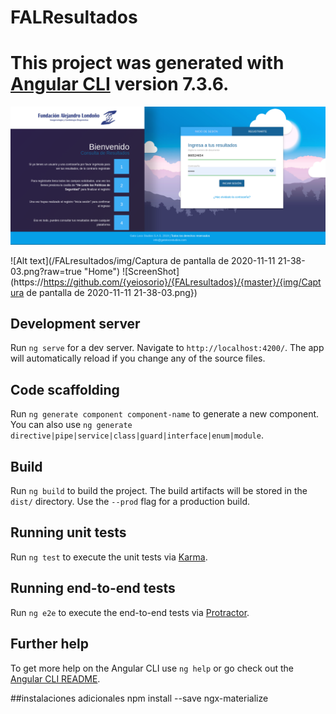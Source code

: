 
# FALResultados

This project was generated with [Angular CLI](https://github.com/angular/angular-cli) version 7.3.6.
=======

![Alt text](/img/login.png?raw=true "Login") 

![Alt text](/FALresultados/img/Captura de pantalla de 2020-11-11 21-38-03.png?raw=true "Home") 
![ScreenShot](https://https://github.com/{yeiosorio}/{FALresultados}/{master}/{img/Captura de pantalla de 2020-11-11 21-38-03.png}) 

## Development server

Run `ng serve` for a dev server. Navigate to `http://localhost:4200/`. The app will automatically reload if you change any of the source files.

## Code scaffolding

Run `ng generate component component-name` to generate a new component. You can also use `ng generate directive|pipe|service|class|guard|interface|enum|module`.

## Build

Run `ng build` to build the project. The build artifacts will be stored in the `dist/` directory. Use the `--prod` flag for a production build.

## Running unit tests

Run `ng test` to execute the unit tests via [Karma](https://karma-runner.github.io).

## Running end-to-end tests

Run `ng e2e` to execute the end-to-end tests via [Protractor](http://www.protractortest.org/).

## Further help

To get more help on the Angular CLI use `ng help` or go check out the [Angular CLI README](https://github.com/angular/angular-cli/blob/master/README.md).



##instalaciones adicionales
npm install --save ngx-materialize
